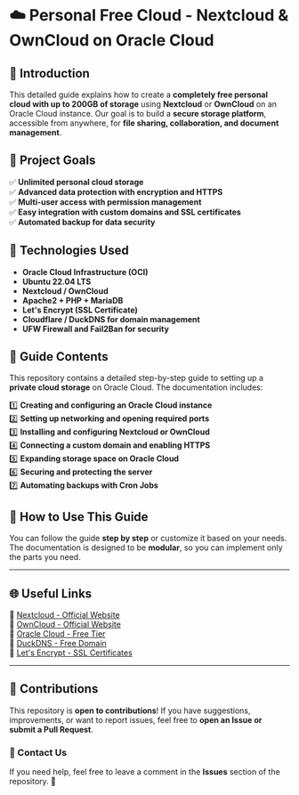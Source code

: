 # ☁️ Personal Free Cloud - Nextcloud & OwnCloud on Oracle Cloud

## 📌 Introduction

This detailed guide explains how to create a **completely free personal cloud with up to 200GB of storage** using **Nextcloud** or **OwnCloud** on an Oracle Cloud instance. Our goal is to build a **secure storage platform**, accessible from anywhere, for **file sharing, collaboration, and document management**.

## 🎯 Project Goals

✅ **Unlimited personal cloud storage**  
✅ **Advanced data protection with encryption and HTTPS**  
✅ **Multi-user access with permission management**  
✅ **Easy integration with custom domains and SSL certificates**  
✅ **Automated backup for data security**  

## 🚀 Technologies Used

- **Oracle Cloud Infrastructure (OCI)**
- **Ubuntu 22.04 LTS**
- **Nextcloud / OwnCloud**
- **Apache2 + PHP + MariaDB**
- **Let's Encrypt (SSL Certificate)**
- **Cloudflare / DuckDNS for domain management**
- **UFW Firewall and Fail2Ban for security**

## 📂 Guide Contents

This repository contains a detailed step-by-step guide to setting up a **private cloud storage** on Oracle Cloud. The documentation includes:

1️⃣ **Creating and configuring an Oracle Cloud instance**  
2️⃣ **Setting up networking and opening required ports**  
3️⃣ **Installing and configuring Nextcloud or OwnCloud**  
4️⃣ **Connecting a custom domain and enabling HTTPS**  
5️⃣ **Expanding storage space on Oracle Cloud**  
6️⃣ **Securing and protecting the server**  
7️⃣ **Automating backups with Cron Jobs**  

## 📖 How to Use This Guide

You can follow the guide **step by step** or customize it based on your needs. The documentation is designed to be **modular**, so you can implement only the parts you need.

---

## 🌐 Useful Links

🔗 [Nextcloud - Official Website](https://nextcloud.com/)  
🔗 [OwnCloud - Official Website](https://owncloud.com/)  
🔗 [Oracle Cloud - Free Tier](https://www.oracle.com/cloud/free/)  
🔗 [DuckDNS - Free Domain](https://www.duckdns.org/)  
🔗 [Let's Encrypt - SSL Certificates](https://letsencrypt.org/)  

---

## 🤝 Contributions

This repository is **open to contributions**! If you have suggestions, improvements, or want to report issues, feel free to **open an Issue or submit a Pull Request**.

### 📩 Contact Us

If you need help, feel free to leave a comment in the **Issues** section of the repository. 🚀
